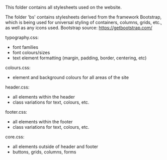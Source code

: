 This folder contains all stylesheets used on the website. 

The folder 'bs' contains stylesheets derived from the framework Bootstrap, which is being used for universal styling of containers, columns, grids, etc., as well as any icons used.
Bootstrap source: https://getbootstrap.com/

typography.css: 
* font families
* font colours/sizes
* text element formatting (margin, padding, border, centering, etc)

colours.css:
* element and background colours for all areas of the site

header.css:
* all elements within the header
* class variations for text, colours, etc.

footer.css:
* all elements within the footer
* class variations for text, colours, etc.

core.css:
* all elements outside of header and footer
* buttons, grids, columns, forms